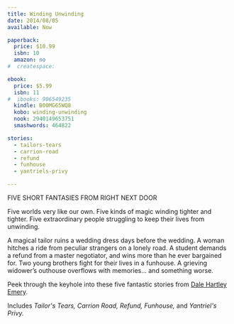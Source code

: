 ```yaml
---
title: Winding Unwinding
date: 2014/08/05
available: Now

paperback:
  price: $10.99
  isbn: 10
  amazon: no
#  createspace: 

ebook:
  price: $5.99
  isbn: 11
#  ibooks: 906549235
  kindle: B00MG65WQ8
  kobo: winding-unwinding
  nook: 2940149653751
  smashwords: 464822

stories:
  - tailors-tears
  - carrion-road
  - refund
  - funhouse
  - yantriels-privy

---
```


FIVE SHORT FANTASIES FROM RIGHT NEXT DOOR

Five worlds very like our own.
Five kinds of magic winding tighter and tighter.
Five extraordinary people struggling to keep their lives from unwinding.

A magical tailor ruins a wedding dress days before the wedding.
A woman hitches a ride from peculiar strangers on a lonely road.
A student demands a refund from a master negotiator,
and wins more than he ever bargained for.
Two young brothers fight for their lives in a funhouse.
A grieving widower’s outhouse overflows with memories...
and something worse.

Peek through the keyhole into these five fantastic stories from
[Dale Hartley Emery](http://dalehartleyemery.com/).

Includes
_Tailor's Tears,_
_Carrion Road,_
_Refund,_
_Funhouse,_
and _Yantriel's Privy._

